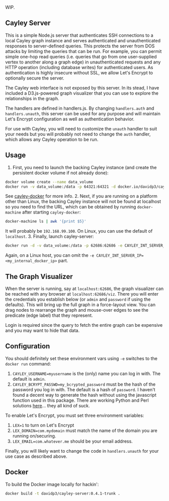 WIP.

## Cayley Server

This is a simple Node.js server that authenticates SSH connections
to a local Cayley graph instance and serves authenticated and
unauthenticated responses to server-defined
queries.  This protects the server from DOS attacks by limiting the
queries that can be run.  For example, you can permit simple one-hop
read queries (i.e. queries that go from one user-supplied vertex to
another along a graph edge) in unauthenticated requests and any
HTTP operation (including database writes) for authenticated users.
As authentication is highly insecure without SSL, we allow Let's
Encrypt to optionally secure the server.

The Cayley web interface is not exposed by this server.  In its stead,
I have included a D3.js-powered graph visualizer that you can use to
explore the relationships in the graph.

The handlers are defined in handlers.js.  By changing
`handlers.auth` and `handlers.unauth`, this server can be used for
any purpose and will maintain Let's Encrypt configuration as well as
authentication behavior.

For use with Cayley, you will need to customize the `unauth` handler
to suit your needs but you will probably not need to change
the `auth` handler, which allows any Cayley operation to be run.

## Usage

1. First, you need to launch the backing Cayley instance (and create the
persistent docker volume if not already done):
```sh
docker volume create --name data_volume
docker run -v data_volume:/data -p 64321:64321 -d docker.io/davidp3/cayley:0.4.1-trunk
```
See [cayley-docker](https://github.com/davidp3/cayley-docker) for more info.
2. Next, if you are running on a platform other than Linux, the backing Cayley
instance will not be found at localhost so you need to find the URL, which
can be obtained by running `docker-machine` after
starting `cayley-docker`:
```sh
docker-machine ls | awk '{print $5}'
```
It will probably be `192.168.99.100`.  On Linux, you can use the default of
`localhost`.
3. Finally, launch cayley-server:
```sh
docker run -d -v data_volume:/data -p 62686:62686 -e CAYLEY_INT_SERVER_IP=<my_internal_docker_ip> docker.io/davidp3/cayley-server:0.4.1-trunk
```
Again, on a Linux host, you can omit the
`-e CAYLEY_INT_SERVER_IP=<my_internal_docker_ip>` part.

## The Graph Visualizer

When the server is running, say at `localhost:62686`, the graph visualizer
can be reached with any browser at `localhost:62686/viz`.  There you will
enter the credentials you establish below (or `admin` and `password` if
using the defaults).  This will bring up the full graph in a force-layout
view.  You can drag nodes to rearrange the graph and mouse-over edges
to see the predicate (edge label) that they represent.

Login is required since the query to fetch the entire graph can be expensive
and you may want to hide that data.

## Configuration

You should definitely set these environment vars using `-e` switches to
the `docker run` command:

1. `CAYLEY_USERNAME=myusername` is the (only) name you can log in with.  The
default is `admin`.
2. `CAYLEY_BCRYPT_PASSWD=my_bcrypted_password` must be the hash of the password you
log in with.  The default is a hash of `password`.
I haven't found a decent way to generate the hash without using the
javascript function used in this package.  There are working Python and Perl solutions
[here](http://unix.stackexchange.com/questions/52108/how-to-create-sha512-password-hashes-on-command-line)...
they all kind of suck.

To enable Let's Encrypt, you must set three environment variables:

1. `LEX=1` to turn on Let's Encrypt
2. `LEX_DOMAIN=com.mydomain` must match the name of the domain you are running on/securing.
3. `LEX_EMAIL=com.whatever.me` should be your email address.

Finally, you will likely want to change the code in `handlers.unauth` for your
use case as described above.

## Docker

To build the Docker image locally for hackin':
```sh
docker build -t davidp3/cayley-server:0.4.1-trunk .
```
